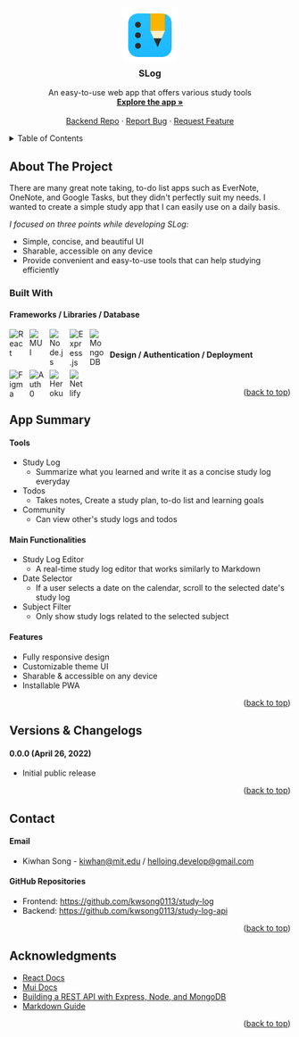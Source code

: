 <div id = "top"></div>

<div align="center">
  <a href="https://studylog.netlify.app/">
    <img src="public/images/icon-256x256.png" alt="Logo" width="100" height="100">
  </a>

  <h3 align="center" style = "margin-top: 5px;">SLog</h3>

  <p align="center">
    An easy-to-use web app that offers various study tools
    <br />
    <a href="https://studylog.netlify.app/"><strong>Explore the app »</strong></a>
    <br />
    <br />
    <a href="https://github.com/kwsong0113/study-log-api">Backend Repo</a>
    ·
    <a href="https://github.com/kwsong0113/study-log/issues">Report Bug</a>
    ·
    <a href="https://github.com/kwsong0113/study-log/issues">Request Feature</a>
  </p>
</div>



<details>
  <summary>Table of Contents</summary>
  <ol>
    <li>
      <a href="#about-the-project">About The Project</a>
      <ul>
        <li><a href="#built-with">Built With</a></li>
      </ul>
    </li>
    <li>
      <a href="#app-summary">App Summary</a>
      <ul>
        <li><a href="#tools">Tools</a></li>
        <li><a href="#main-functionalities">Main Functionalities</a></li>
        <li><a href="#features">Features</a></li>
      </ul>
    </li>
    <li><a href="#versions--changelogs">Versions & Changelogs</a></li>
    <li><a href="#contact">Contact</a></li>
    <li><a href="#acknowledgments">Acknowledgments</a></li>
  </ol>
</details>



## About The Project

There are many great note taking, to-do list apps such as EverNote, OneNote, and Google Tasks, but they didn't perfectly suit my needs. I wanted to create a simple study app that I can easily use on a daily basis.

_I focused on three points while developing SLog:_
* Simple, concise, and beautiful UI
* Sharable, accessible on any device
* Provide convenient and easy-to-use tools that can help studying efficiently

### Built With

#### Frameworks / Libraries / Database

[<img align="left" alt="React" width="26px" src="https://cdn.jsdelivr.net/gh/devicons/devicon/icons/react/react-original.svg" style="padding-right:10px;" />](https://reactjs.org/)
[<img align="left" alt="MUI" width="26px" src="https://cdn.jsdelivr.net/gh/devicons/devicon/icons/materialui/materialui-original.svg" style="padding-right:10px;" />](https://mui.com/)
[<img align="left" alt="Node.js" width="26px" src="https://cdn.jsdelivr.net/gh/devicons/devicon/icons/nodejs/nodejs-original.svg" style="padding-right:10px;" />](https://nodejs.org/)
[<img align="left" alt="Express.js" width="26px" src="https://cdn.jsdelivr.net/gh/devicons/devicon/icons/express/express-original.svg" style="padding-right:10px;" />](https://expressjs.com/)
[<img align="left" alt="MongoDB" width="26px" src="https://cdn.jsdelivr.net/gh/devicons/devicon/icons/mongodb/mongodb-original.svg" style="padding-right:10px;" />](https://mongodb.com/)

<br/>

#### Design / Authentication / Deployment

[<img align="left" alt="Figma" width="26px" src="https://cdn.jsdelivr.net/gh/devicons/devicon/icons/figma/figma-original.svg" style="padding-right:10px;" />](https://Figma.com/)
[<img align="left" alt="Auth0" width="26px" src="https://www.svgrepo.com/show/305761/auth0.svg" style="padding-right:10px;" />](https://auth0.com/)
[<img align="left" alt="Heroku" width="26px" src="https://cdn.jsdelivr.net/gh/devicons/devicon/icons/heroku/heroku-original.svg" style="padding-right:10px;" />](https://heroku.com/)
[<img align="left" alt="Netlify" width="26px" src="https://api.iconify.design/logos/netlify.svg" style="padding-right:10px;" />](https://netlify.com/)

<br />

<p align="right">(<a href="#top">back to top</a>)</p>

## App Summary

#### Tools
* Study Log
  * Summarize what you learned and write it as a concise study log everyday
* Todos
  * Takes notes, Create a study plan, to-do list and learning goals
* Community
  * Can view other's study logs and todos

#### Main Functionalities
* Study Log Editor
  * A real-time study log editor that works similarly to Markdown
* Date Selector
  * If a user selects a date on the calendar, scroll to the selected date's study log
* Subject Filter
  * Only show study logs related to the selected subject


#### Features
* Fully responsive design
* Customizable theme UI
* Sharable & accessible on any device
* Installable PWA

<p align="right">(<a href="#top">back to top</a>)</p>


## Versions & Changelogs
#### 0.0.0 (April 26, 2022)
* Initial public release

<p align="right">(<a href="#top">back to top</a>)</p>


## Contact

#### Email
* Kiwhan Song - kiwhan@mit.edu / helloing.develop@gmail.com

#### GitHub Repositories
* Frontend: https://github.com/kwsong0113/study-log
* Backend: https://github.com/kwsong0113/study-log-api

<p align="right">(<a href="#top">back to top</a>)</p>


## Acknowledgments

* [React Docs](https://reactjs.org/)
* [Mui Docs](https://mui.com/)
* [Building a REST API with Express, Node, and MongoDB](https://www.mongodb.com/languages/express-mongodb-rest-api-tutorial)
* [Markdown Guide](https://www.markdownguide.org/)

<p align="right">(<a href="#top">back to top</a>)</p>